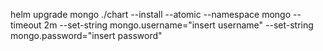 helm upgrade mongo ./chart --install --atomic --namespace mongo --timeout 2m --set-string mongo.username="insert username" --set-string mongo.password="insert password"